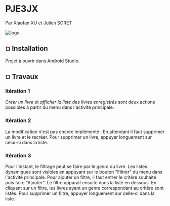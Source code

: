 # PJE3JX
Par Xiaofan XU et Julien SORET

![logo](https://cloud.githubusercontent.com/assets/9967599/11018132/ee4a0302-85b9-11e5-8719-b222ac800e00.png)

## ¤ Installation
Projet à ouvrir dans Android Studio.

## ¤ Travaux
### Itération 1
*Créer un livre* et *afficher la liste des livres enregistrés* sont deux actions possibles à partir du menu dans l'activité principale.

### Itération 2
La modification n'est pas encore implémenté : En attendant il faut supprimer un livre et le recréer.
Pour supprimer un livre, appuyer longuement sur celui-ci dans la liste.

### Itération 3
Pour l'instant, le filtrage peut se faire par le *genre* du livre.
Les listes dynamiques sont visibles en appuyant sur le bouton "Filtrer" du menu dans l'activité principale.
Pour ajouter un filtre, il faut entrer le critère souhaité puis faire "Ajouter". 
Le filtre apparait ensuite dans la liste en dessous. 
En cliquant sur un filtre, les livres ayant un genre correspondant au critère sont listés.
Pour supprimer un filtre, appuyer longuement sur celle-ci dans la liste.
